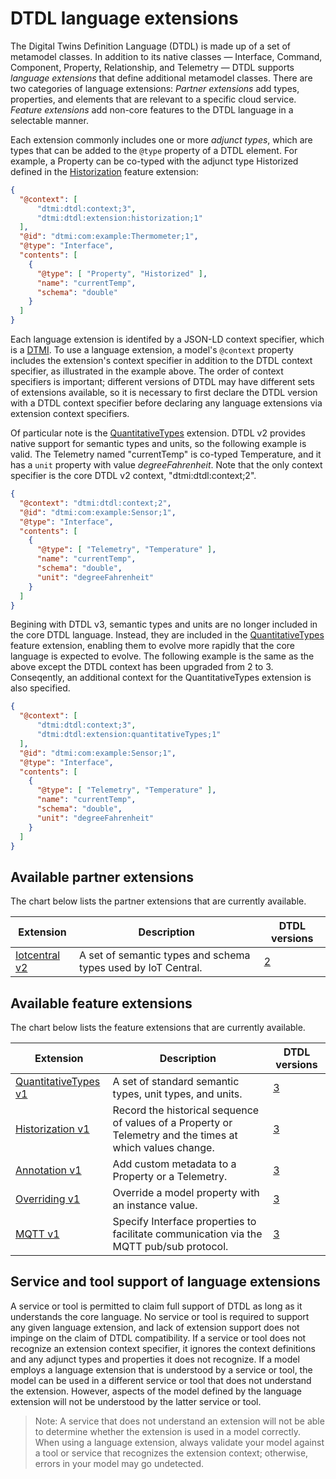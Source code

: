 ﻿# DTDL language extensions

The Digital Twins Definition Language (DTDL) is made up of a set of metamodel classes.
In addition to its native classes &mdash; Interface, Command, Component, Property, Relationship, and Telemetry &mdash; DTDL supports *language extensions* that define additional metamodel classes.
There are two categories of language extensions:
*Partner extensions* add types, properties, and elements that are relevant to a specific cloud service.
*Feature extensions* add non-core features to the DTDL language in a selectable manner.

Each extension commonly includes one or more *adjunct types*, which are types that can be added to the `@type` property of a DTDL element.
For example, a Property can be co-typed with the adjunct type Historized defined in the [Historization](./DTDL.historization.v1.md) feature extension:

```json
{
  "@context": [
      "dtmi:dtdl:context;3",
      "dtmi:dtdl:extension:historization;1"
  ],
  "@id": "dtmi:com:example:Thermometer;1",
  "@type": "Interface",
  "contents": [
    {
      "@type": [ "Property", "Historized" ],
      "name": "currentTemp",
      "schema": "double"
    }
  ]
}
```

Each language extension is identifed by a JSON-LD context specifier, which is a [DTMI](../../DTMI/README.md).
To use a language extension, a model's `@context` property includes the extension's context specifier in addition to the DTDL context specifier, as illustrated in the example above.
The order of context specifiers is important; different versions of DTDL may have different sets of extensions available, so it is necessary to first declare the DTDL version with a DTDL context specifier before declaring any language extensions via extension context specifiers.

Of particular note is the [QuantitativeTypes](./DTDL.quantitativeTypes.v1.md) extension.
DTDL v2 provides native support for semantic types and units, so the following example is valid.
The Telemetry named "currentTemp" is co-typed Temperature, and it has a `unit` property with value *degreeFahrenheit*.
Note that the only context specifier is the core DTDL v2 context, "dtmi:dtdl:context;2".

```json
{
  "@context": "dtmi:dtdl:context;2",
  "@id": "dtmi:com:example:Sensor;1",
  "@type": "Interface",
  "contents": [
    {
      "@type": [ "Telemetry", "Temperature" ],
      "name": "currentTemp",
      "schema": "double",
      "unit": "degreeFahrenheit"
    }
  ]
}
```

Begining with DTDL v3, semantic types and units are no longer included in the core DTDL language.
Instead, they are included in the [QuantitativeTypes](./DTDL.quantitativeTypes.v1.md) feature extension, enabling them to evolve more rapidly that the core language is expected to evolve.
The following example is the same as the above except the DTDL context has been upgraded from 2 to 3.
Conseqently, an additional context for the QuantitativeTypes extension is also specified.

```json
{
  "@context": [
      "dtmi:dtdl:context;3",
      "dtmi:dtdl:extension:quantitativeTypes;1"
  ],
  "@id": "dtmi:com:example:Sensor;1",
  "@type": "Interface",
  "contents": [
    {
      "@type": [ "Telemetry", "Temperature" ],
      "name": "currentTemp",
      "schema": "double",
      "unit": "degreeFahrenheit"
    }
  ]
}
```

## Available partner extensions

The chart below lists the partner extensions that are currently available.

| Extension | Description | DTDL versions |
| --- | --- | --- |
| [Iotcentral v2](../v2/DTDL.iotcentral.v2.md) | A set of semantic types and schema types used by IoT Central. | [2](../v2/DTDL.v2.md) |

## Available feature extensions

The chart below lists the feature extensions that are currently available.

| Extension | Description | DTDL versions |
| --- | --- | --- |
| [QuantitativeTypes v1](./DTDL.quantitativeTypes.v1.md) | A set of standard semantic types, unit types, and units. | [3](./DTDL.v3.md) |
| [Historization v1](./DTDL.historization.v1.md) | Record the historical sequence of values of a Property or Telemetry and the times at which values change. | [3](./DTDL.v3.md) |
| [Annotation v1](./DTDL.annotation.v1.md) | Add custom metadata to a Property or a Telemetry. | [3](./DTDL.v3.md) |
| [Overriding v1](./DTDL.overriding.v1.md) | Override a model property with an instance value. | [3](./DTDL.v3.md) |
| [MQTT v1](./DTDL.mqtt.v1.md) | Specify Interface properties to facilitate communication via the MQTT pub/sub protocol. | [3](./DTDL.v3.md) |

## Service and tool support of language extensions

A service or tool is permitted to claim full support of DTDL as long as it understands the core language.
No service or tool is required to support any given language extension, and lack of extension support does not impinge on the claim of DTDL compatibility.
If a service or tool does not recognize an extension context specifier, it ignores the context definitions and any adjunct types and properties it does not recognize.
If a model employs a language extension that is understood by a service or tool, the model can be used in a different service or tool that does not understand the extension.
However, aspects of the model defined by the language extension will not be understood by the latter service or tool.

> Note: A service that does not understand an extension will not be able to determine whether the extension is used in a model correctly.
When using a language extension, always validate your model against a tool or service that recognizes the extension context; otherwise, errors in your model may go undetected.


